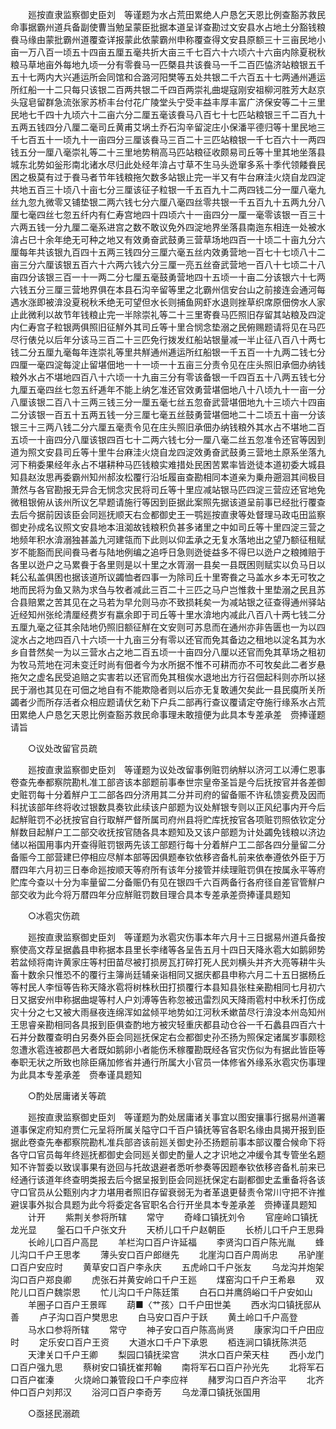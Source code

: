 <!-- { "loadSidebar": true } -->
　　廵按直隶监察御史臣刘　等谨题为水占荒田累绝人户恳乞天恩比例查豁苏救民命事据霸州道兵备副使曹当勉呈蒙臣批据本道呈详查勘过文安县水占地土分豁钱粮飬马缘由蒙批霸州道覆查详报蒙此依蒙霸州申称覆查得文安县原额三十三亩民地小亩一万八百一顷五十四亩五厘五毫共折大亩三千七百六十六顷六十六亩内除夏税秋粮马草地亩外每地九顷一分有零飬马一匹槩县共该飬马一千二百匹恊济站粮银五千五十七两内大兴逓运所会同馆和合潞河阳樊等五处共银二千六百五十七两通州逓运所红船一十二只每只该银二百两共银二千四百两崇礼曲堤寇刚安祖柳河胜芳大赵京头寇皂留群急流张家苏桥丰台付花广陵堂头宁受丰益丰厚丰富广济保安等二十三里民地七千四十九顷六十二亩六分二厘五毫该飬马八百七十七匹站粮银三千二百九十五两五钱四分八厘二毫司丘黄甫艾埚土乔石沟辛留淀庄小保潘平德归等十里民地三千七百五十一顷九十一亩四分三厘该飬马三百二十三匹站粮银一千七百六十一两四钱五分一厘八毫崇礼等二十三里地势稍高马匹站粮征收颇易司丘等十里其地坐落县城东北势如釡形南北诸水尽归此处经年渰占寸草不生马头迯窜多系十季代领餧飬民困之极莫有过于飬马者节年钱粮拖欠数多站银止完一半又有牛台麻洼火烧自龙四淀共地五百三十顷八十亩七分三厘该征子粒银一千五百九十二两四钱二分一厘八毫九丝九忽九微零又铺垫银二两六钱七分六厘八毫四丝零共银一千五百九十五两九分八厘七毫四丝七忽五纤内有仁寿宫地四十四顷六十一亩四分一厘一毫零该银一百三十六两五钱一分九厘二毫系进宫之数不敢议免外四淀地界坐落县南迤东相连一处被水渰占巳十余年绝无可种之地又有效勇奋武鼓勇三营草场地四百一十顷二十亩九分六厘每年共该银九百四十五两三钱四分三厘六毫五丝内效勇营地一百七十七顷八十二亩三分六厘该银五百六十六两六钱六分三厘一亮五丝奋武营地一百八十七顷二十八亩四分该银三百一十一两二分七厘五毫鼓勇营地四十五顷一十亩二分该银六十七两六钱五分三厘三营地界俱在本县石沟辛留等里之北霸州信安台山之前接连会通河每遇水涨即被渰没夏税秋禾绝无可望但水长则捕鱼网虾水退则挫草织席原佃傍水人家止此微利以故节年钱粮止完一半除崇礼等二十三里寄飬马匹照旧存留其站粮及四淀内仁寿宫子粒银两俱照旧征觧外其司丘等十里合悯念垫溺之民俯赐题请将见在马匹尽行俵兑以后年分该马三百二十三匹免行拨发红船站银量减一半止征八百八十两七钱二分五厘九毫每年连崇礼等里共觧通州逓运所红船银一千五百一十九两二钱七分四厘一毫四淀每淀止留堪佃地一十一顷一十五亩三分责令见在庄头照旧承佃办纳钱粮外水占不堪地四百八十六顷一十九亩三分有零该备银一千四百五十八两五钱七分九厘五毫四丝七忽五纤逓年不能上纳乞准还官效勇营堪佃地八十八顷九十一亩一分八厘该银二百八十三两三钱三分一厘五毫七丝五忽奋武营堪佃地九十三顷六十四亩二分该银一百五十五两五钱一分三厘七毫五丝鼓勇营堪佃地二十二顷五十亩一分该银三十三两八钱二分六厘五毫责令见在庄头照旧承佃办纳钱粮外其水占不堪地二百五顷一十亩四分八厘该银四百七十二两六钱七分一厘八毫二丝五忽准令还官等因到道为照文安县司丘等十里牛台麻洼火烧自龙四淀效勇奋武鼓勇三营地土原系坐落九河下稍委果经年永占不堪耕种马匹钱粮实难措处民困苦累率皆迯徒本道初委大城县知县赵汝思再委霸州知州郝汝松覆行沿坵履亩查勘相同本道亲为乗舟遡洄其间极目萧然与各官勘报无异合无悯念灾民将司丘等十里应减站银马匹四淀三营应还官地免微租银俯从该州所议乞早题请施行等因到臣据此案照先据该道呈前事已经批行覆查去后今据前因该臣会同廵抚顺天右佥都御史王一鹗廵按直隶等处督理马政屯田监察御史孙成名议照文安县地本沮洳故钱粮积负甚多诸里之中如司丘等十里四淀三营之地频年积水渰溺独甚盖九河建瓴而下此则以仰盂承之无复水落地出之望乃额征租赋岁不能豁而民间飬马者与陆地例编之追呼日急则迯徙益多不得巳以迯户之粮摊赔于各里以迯户之马累飬于各里则是以十里之水胥溺一县矣一县既困则赋实以负马日以耗公私盖俱困也据该道所议蠲恤者四事一为除司丘十里寄飬之马盖水乡本无可牧之地而民将为鱼又熟为求刍与牧者减此三百二十三匹之马户岂惟救十里垫溺之民且苏合县赔累之苦其见在之马若为早允则马亦不致损耗矣一为减站银之征查得通州驿站近经知州张纶清厘经费岁有嬴余即于司丘等十里水渰地内减此八百八十两七钱二分五厘九毫之征其余陆地仍照旧额征觧在文安则可苏息而在通州亦非告匮也一为以四淀水占之地四百八十六顷一十九亩三分有零以还官而免其备边之租地以淀名其为水乡自昔然矣一为以三营水占之地二百五顷一十亩四分八厘以还官而免其草场之租初为牧马荒地在河未变迁时尚有佃者今为水所据不惟不可耕而亦不可牧矣此二者岁悬拖欠之虚名民受追赔之实害若以还官而免其租俟水退地出方行召佃起科则亦所以拯民于溺也其见在可佃之地自有不能欺隐者则以后亦无复敢逋欠矣此一县民瘼所关所蠲者少而所存活者众相应题请伏乞勑下户兵二部再行查议覆请定夺施行缘系水占荒田累绝人户恳乞天恩比例查豁苏救民命事理未敢擅便为此具本专差承差　赍捧谨题请旨 

　　○议处改留官员疏 

　　廵按直隶监察御史臣刘　等谨题为议处改留事例赃罚纳觧以济河工以溥仁恩事卷查先奉都察院勘札准工部咨该本部题前事奉世宗皇帝圣旨是今后抚按官并各差御史赃罚每十分着觧户工二部各四分济用其二分并司府的留备赈不许私馈妄费及因而科扰该部年终将收过银数具奏钦此续该户部题为议处觧银专则以正风纪事内开今后起觧赃罚不必抚按官自行取觧严督所属司府州县将贮库抚按官各项赃罚照依钦定分觧数目起觧户工二部交收抚按官随各具本题知及又该户部题为计处蠲免钱粮以济边储以裕国用事内开查得赃罚银两先该工部题行每十分着觧户工二部各四分量留二分备赈今工部营建巳停相应尽觧本部等因俱题奉钦依移咨备札前来依奉遵依外臣于万暦四年六月初三日奉命廵按顺天等府所有该年分接管并续理赃罚俱在按属永平等府贮库今查以十分为率量留二分备赈仍有见在银四千六百两备行各府径自差官管觧户部交收为此今将万暦四年分应觧赃罚数目理合具本专差承差赍捧谨具题知 

　　○冰雹灾伤疏 

　　廵按直隶监察御史臣刘　等谨题为氷雹灾伤事本年六月十三日据易州道兵备按察使高文荐呈据蠡县申称据本县里长李绪等各呈告五月十四日天降氷雹大如鹅卵势若盆倾将南许黄家庄等村田苗尽被打损房瓦打碎打死人民刘横头并齐大亮等耕牛头畜十数余只惟恐不的覆行主簿尚廷辅亲诣相同又据庆都县申称六月二十五日据杨丘等村民人李恒等告称天降氷雹将树株秋田打损覆行本县知县张柱亲勘相同七月初六日又据安州申称据曲堤等村人户刘溥等告称忽被迅雷烈风天降雨雹村中秋禾打伤成灾十分之七又被大雨昼夜连绵浑如盆倾平地势如江河秋禾嫰苗尽行渰没本州岛知州王思睿亲勘相同各具报到臣俱查酌地方被灾轻重庆都县动仓谷一千石蠡县四百六十石并分数覆查明白另奏外臣会同廵抚保定右佥都御史孙丕扬为照保定诸属岁事颇稔忽遭氷雹连被郡邑大者既如鹅卵小者能伤禾稼覆勘既经各官灾伤似为有据此皆臣等奉职无状之所致也除臣痛加修省并通行所属大小官员一体修省外缘系氷雹灾伤事理为此具本专差承差　赍奉谨具题知 

　　○酌处居庸诸关等疏 

　　廵按直隶监察御史臣刘　等谨题为酌处居庸诸关事宜以图安攘事行据易州道署道事保定府知府贾仁元呈将所属关隘守口千百户镇抚等官各职名缘由具揭开报到臣据此卷查先奉都察院勘札准兵部咨该前廵关御史孙丕扬题前事本部议覆合候命下将各守口官员每年终廵抚都御史会同廵关御史酌量人之才识地之冲缓令其专管坐名题知不许暂委以致误事果有迯回与托故退避者悉听参奏等因题奉钦依移咨备札前来已经通行该道年终查明类报去后今据呈报到臣会同廵抚保定右副都御史孟重备将各该守口官员从公甄别内才力堪用者照旧存留衰弱无为者革退更替责令常川守把不许推避误事外拟合具题为此今将委定各官职名合行开坐具本专差承差　赍捧谨具题知 
　　计开 
　　紫荆关参将所辖 
　　常守 
　　奇峰口镇抚刘令 
　　官座岭口镇抚龙光显 
　　鎜石口千户张文升 
　　天桥儿口千户赵朝臣 
　　长桥儿口千户王思舜 
　　长岭儿口百户高昆 
　　羊栏沟口百户许延福 
　　李贤沟口百户陈光胤 
　　蜂儿沟口千户王思孝 
　　薄头安口百户郎继先 
　　北崖沟口百户周尚忠 
　　吊驴崖口百户安应时 
　　黄草安口百户李永庆 
　　五虎岭口千户张友 
　　乌龙沟并炮架沟口百户郑良卿 
　　虎张石并黄安岭口千户王廵 
　　煤窑沟口千户王希皋 
　　双陀儿口百户魏崇恩 
　　忙儿沟口千户陈廷策 
　　白石口并鹰鸽峪口千户安如山 
　　羊圈子口百户王景晖 
　　葫■〈艹孩〉口千户田世美 
　　西水沟口镇抚邸从善 
　　卢子沟口百户樊思忠 
　　白马安口百户于跃 
　　黄土岭口千户高登 
　　马水口参将所辖 
　　常守 
　　神子安口百户陈高尚贤 
　　康家沟口千户田应时 
　　定乐安口百户王资 
　　大道水口千户下承恩 
　　栢连涧口镇抚陈洪范 
　　天津关口千户王卿 
　　梨园口镇抚梁宫 
　　洪水口百户荣天柱 
　　西小龙门口百户强九思 
　　蔡树安口镇抚崔邦翰 
　　南将军石口百户孙光先 
　　北将军石口百户崔溱 
　　火烧岭口兼管段口千户李应祥 
　　赭罗沟口百户齐治平 
　　北齐仲口百户刘邦汉 
　　浴河口百户李奇芳 
　　乌龙潭口镇抚张国用 

　　○亟拯民溺疏 


